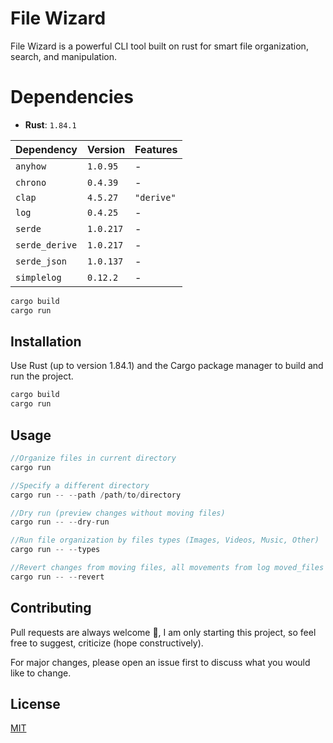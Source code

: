 # File Wizard

File Wizard is a powerful CLI tool built on rust for smart file organization, search, and manipulation.

# Dependencies

- **Rust**: `1.84.1`

| Dependency      | Version       | Features           |
|-----------------|---------------|--------------------|
| `anyhow`       | `1.0.95`       | -                  |
| `chrono`       | `0.4.39`       | -                  |
| `clap`         | `4.5.27`       | `"derive"`         |
| `log`          | `0.4.25`       | -                  |
| `serde`        | `1.0.217`      | -                  |
| `serde_derive` | `1.0.217`      | -                  |
| `serde_json`   | `1.0.137`      | -                  |
| `simplelog`    | `0.12.2`       | -                  |


```bash
cargo build
cargo run
```

## Installation

Use Rust (up to version 1.84.1) and the Cargo package manager to build and run the project.

```bash
cargo build
cargo run
```

## Usage

```rust
//Organize files in current directory
cargo run

//Specify a different directory
cargo run -- --path /path/to/directory

//Dry run (preview changes without moving files)
cargo run -- --dry-run

//Run file organization by files types (Images, Videos, Music, Other)
cargo run -- --types

//Revert changes from moving files, all movements from log moved_files wil be moved back
cargo run -- --revert

```

## Contributing

Pull requests are always welcome 🤗, I am only starting this project, so feel free to suggest, criticize (hope constructively). 

For major changes, please open an issue first to discuss what you would like to change.

## License

[MIT](https://choosealicense.com/licenses/mit/)